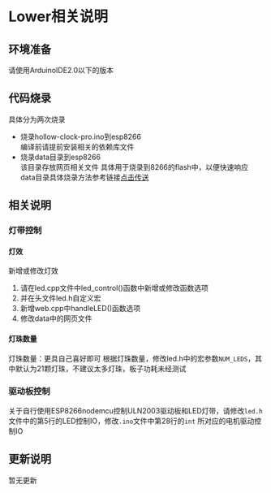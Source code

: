# Lower相关说明 

## 环境准备

请使用ArduinoIDE2.0以下的版本

## 代码烧录

具体分为两次烧录
- 烧录hollow-clock-pro.ino到esp8266  
编译前请提前安装相关的依赖库文件  
- 烧录data目录到esp8266  
该目录存放网页相关文件 
具体用于烧录到8266的flash中，以便快速响应  
data目录具体烧录方法参考链接[点击传送](http://www.taichi-maker.com/homepage/esp8266-nodemcu-iot/iot-c/spiffs/upload-files/)

## 相关说明

### 灯带控制

#### 灯效

新增或修改灯效  

1. 请在led.cpp文件中led_control()函数中新增或修改函数选项  
2. 并在头文件led.h自定义宏  
3. 新增web.cpp中handleLED()函数选项 
4. 修改data中的网页文件

#### 灯珠数量

灯珠数量：更具自己喜好即可 根据灯珠数量，修改led.h中的宏参数`NUM_LEDS`，其中默认为21颗灯珠，不建议太多灯珠，板子功耗未经测试

### 驱动板控制

关于自行使用ESP8266nodemcu控制ULN2003驱动板和LED灯带，请修改`led.h`文件中的第5行的LED控制IO，修改`.ino`文件中第28行的`int` 所对应的电机驱动控制IO

## 更新说明

暂无更新
